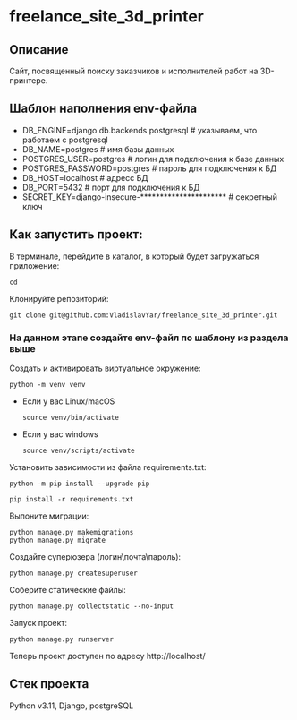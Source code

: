 # freelance_site_3d_printer

## Описание
Сайт, посвященный поиску заказчиков и исполнителей работ на 3D-принтере.

## Шаблон наполнения env-файла
- DB_ENGINE=django.db.backends.postgresql # указываем, что работаем с postgresql
- DB_NAME=postgres # имя базы данных
- POSTGRES_USER=postgres # логин для подключения к базе данных
- POSTGRES_PASSWORD=postgres # пароль для подключения к БД
- DB_HOST=localhost # адресс БД
- DB_PORT=5432 # порт для подключения к БД
- SECRET_KEY=django-insecure-********************** # секретный ключ

## Как запустить проект:

В терминале, перейдите в каталог, в который будет загружаться приложение:
```
cd 
```
Клонируйте репозиторий:
```
git clone git@github.com:VladislavYar/freelance_site_3d_printer.git
```
### На данном этапе создайте env-файл по шаблону из раздела выше

Cоздать и активировать виртуальное окружение:

```
python -m venv venv
```

* Если у вас Linux/macOS

    ```
    source venv/bin/activate
    ```

* Если у вас windows

    ```
    source venv/scripts/activate
    ```

Установить зависимости из файла requirements.txt:

```
python -m pip install --upgrade pip
```

```
pip install -r requirements.txt
```

Выпоните миграции:
```
python manage.py makemigrations
python manage.py migrate
```

Создайте суперюзера (логин\почта\пароль):
```
python manage.py createsuperuser
```
Соберите статические файлы:
```
python manage.py collectstatic --no-input
```
Запуск проект:
```
python manage.py runserver
```
Теперь проект доступен по адресу http://localhost/

## Cтек проекта
Python v3.11, Django, postgreSQL

